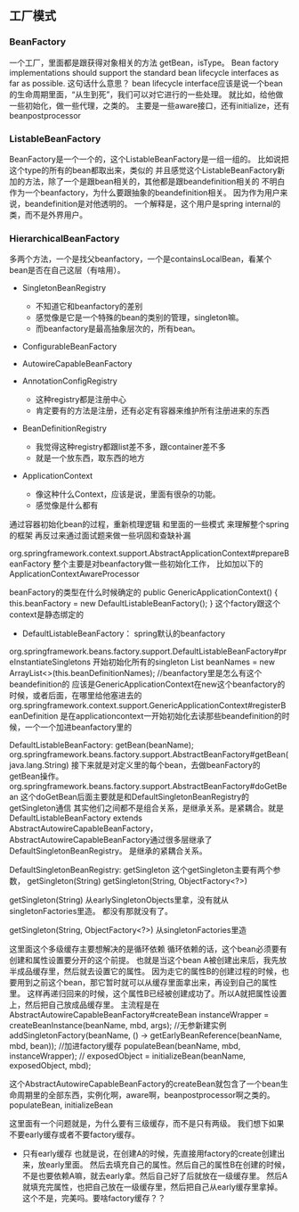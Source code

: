 ## 工厂模式
### BeanFactory
一个工厂，里面都是跟获得对象相关的方法
getBean，isType。
Bean factory implementations should support the standard bean lifecycle interfaces as far as possible.
这句话什么意思？
bean lifecycle interface应该是说一个bean的生命周期里面，“从生到死”，我们可以对它进行的一些处理。
就比如，给他做一些初始化，做一些代理，之类的。
主要是一些aware接口，还有initialize，还有beanpostprocessor

### ListableBeanFactory
BeanFactory是一个一个的，这个ListableBeanFactory是一组一组的。
比如说把这个type的所有的bean都取出来，类似的
并且感觉这个ListableBeanFactory新加的方法，除了一个是跟bean相关的，其他都是跟beandefinition相关的
不明白作为一个beanfactory，为什么要跟抽象的beandefinition相关。
因为作为用户来说，beandefinition是对他透明的。
一个解释是，这个用户是spring internal的类，而不是外界用户。

### HierarchicalBeanFactory
多两个方法，一个是找父beanfactory，一个是containsLocalBean，看某个bean是否在自己这层（有啥用）。

* SingletonBeanRegistry
    * 不知道它和beanfactory的差别
    * 感觉像是它是一个特殊的bean的类别的管理，singleton嘛。
    * 而beanfactory是最高抽象层次的，所有bean。

* ConfigurableBeanFactory


* AutowireCapableBeanFactory

* AnnotationConfigRegistry
    * 这种registry都是注册中心
    * 肯定要有的方法是注册，还有必定有容器来维护所有注册进来的东西
* BeanDefinitionRegistry
    * 我觉得这种registry都跟list差不多，跟container差不多
    * 就是一个放东西，取东西的地方
    
* ApplicationContext
    * 像这种什么Context，应该是说，里面有很杂的功能。
    * 感觉像是什么都有
    

通过容器初始化bean的过程，重新梳理逻辑
和里面的一些模式
来理解整个spring的框架
再反过来通过面试题来做一些巩固和查缺补漏

org.springframework.context.support.AbstractApplicationContext#prepareBeanFactory
整个主要是对beanfactory做一些初始化工作，
比如加以下的ApplicationContextAwareProcessor


beanFactory的类型在什么时候确定的
	public GenericApplicationContext() {
		this.beanFactory = new DefaultListableBeanFactory();
	}
这个factory跟这个context是静态绑定的


* DefaultListableBeanFactory： spring默认的beanfactory

org.springframework.beans.factory.support.DefaultListableBeanFactory#preInstantiateSingletons
开始初始化所有的singleton
List<String> beanNames = new ArrayList<>(this.beanDefinitionNames); 
//beanfactory里是怎么有这个beandefinition的
应该是GenericApplicationContext在new这个beanfactory的时候，或者后面，在哪里给他塞进去的
org.springframework.context.support.GenericApplicationContext#registerBeanDefinition
是在applicationcontext一开始初始化去读那些beandefinition的时候，一个一个加进beanfactory里的

DefaultListableBeanFactory: getBean(beanName);
org.springframework.beans.factory.support.AbstractBeanFactory#getBean(java.lang.String)
接下来就是对定义里的每个bean，去做beanFactory的getBean操作。
org.springframework.beans.factory.support.AbstractBeanFactory#doGetBean
这个doGetBean后面主要就是和DefaultSingletonBeanRegistry的getSingleton通信
其实他们之间都不是组合关系，是继承关系。是紧耦合。就是DefaultListableBeanFactory extends AbstractAutowireCapableBeanFactory，
AbstractAutowireCapableBeanFactory通过很多层继承了DefaultSingletonBeanRegistry。
是继承的紧耦合关系。

DefaultSingletonBeanRegistry: getSingleton
这个getSingleton主要有两个参数，
getSingleton(String)
getSingleton(String, ObjectFactory<?>)

getSingleton(String)
从earlySingletonObjects里拿，没有就从singletonFactories里造。
都没有那就没有了。

getSingleton(String, ObjectFactory<?>)
从singletonFactories里造

这里面这个多级缓存主要想解决的是循环依赖
循环依赖的话，这个bean必须要有创建和属性设置要分开的这个前提。
也就是当这个bean A被创建出来后，我先放半成品缓存里，然后就去设置它的属性。
因为走它的属性B的创建过程的时候，也要用到之前这个bean，那它暂时就可以从缓存里面拿出来，再设到自己的属性里。
这样再递归回来的时候，这个属性B已经被创建成功了。所以A就把属性设置上，然后把自己放成品缓存里。
主流程是在AbstractAutowireCapableBeanFactory#createBean
    instanceWrapper = createBeanInstance(beanName, mbd, args); //无参新建实例
    addSingletonFactory(beanName, () -> getEarlyBeanReference(beanName, mbd, bean)); //加进factory缓存
    populateBean(beanName, mbd, instanceWrapper); //
    exposedObject = initializeBean(beanName, exposedObject, mbd);
    
这个AbstractAutowireCapableBeanFactory的createBean就包含了一个bean生命周期里的全部东西，实例化啊，aware啊，beanpostprocessor啊之类的。populateBean, initializeBean


这里面有一个问题就是，为什么要有三级缓存，而不是只有两级。
我们想下如果不要early缓存或者不要factory缓存。
* 只有early缓存
也就是说，在创建A的时候，先直接用factory的create创建出来，放early里面。
然后去填充自己的属性。然后自己的属性B在创建的时候，不是也要依赖A嘛，就去early拿。然后自己好了后就放在一级缓存里。
然后A就填充完属性，也把自己放在一级缓存里，然后把自己从early缓存里拿掉。
这个不是，完美吗。要啥factory缓存？？





































